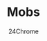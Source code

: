 ---
title: "Mobs"
summary: "Various mobs can be found throughout Paradise, both friendly and hostile alike"
author: 24Chrome
thumbnail: /wiki/paradise_lost/thumbnails/mobs.png
keywords: [paradise, lost, wiki, mobs]
---